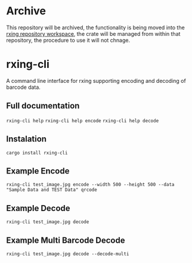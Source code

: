 # Archive
This repository will be archived, the functionality is being moved into the [rxing repository workspace](https://github.com/rxing-core/rxing), the crate will be managed from within that repository, the procedure to use it will not chnage.

# rxing-cli
A command line interface for rxing supporting encoding and decoding of barcode data.

## Full documentation
`rxing-cli help`
`rxing-cli help encode`
`rxing-cli help decode`

## Instalation 
`cargo install rxing-cli`

## Example Encode
`rxing-cli test_image.jpg encode --width 500 --height 500 --data "Sample Data and TEST Data" qrcode`

## Example Decode
`rxing-cli test_image.jpg decode`

## Example Multi Barcode Decode
`rxing-cli test_image.jpg decode --decode-multi`
